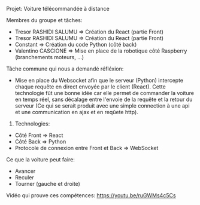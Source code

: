 Projet: Voiture télécommandée à distance

Membres du groupe et tâches:
- Tresor RASHIDI SALUMU => Création du React (partie Front)
- Tresor RASHIDI SALUMU => Création du React (partie Front)
- Constant => Création du code Python (côté back)
- Valentino CASCIONE => Mise en place de la robotique côté Raspberry (branchements moteurs, ...)

Tâche commune qui nous a demandé réfléxion:
- Mise en place du Websocket afin que le serveur (Python) intercepte chaque requête en direct envoyée par le client (React). Cette technologie fût une bonne idée car elle permet de commander la voiture en temps réel, sans décalage entre l'envoie de la requête et la retour du serveur (Ce qui se serait produit avec une simple connection à une api et une communication en ajax et en reqûete http).

1. Technologies:
- Côté Front => React
- Côté Back => Python
- Protocole de connexion entre Front et Back => WebSocket

Ce que la voiture peut faire:
- Avancer
- Reculer
- Tourner (gauche et droite)

Vidéo qui prouve ces compétences:
https://youtu.be/ruGWMs4c5Cs